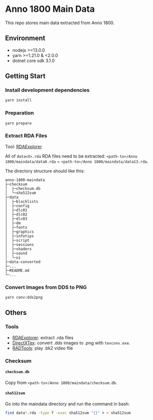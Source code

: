 # Anno 1800 Main Data

This repo stores main data extracted from Anno 1800.

## Environment

- nodejs >=13.0.0
- yarn >=1.21.0 & <2.0.0
- dotnet core sdk 3.1.0

## Getting Start

### Install development dependencies

```sh
yarn install
```

### Preparation

```sh
yarn prepare
```

### Extract RDA Files

Tool: [RDAExplorer](https://github.com/lysannschlegel/RDAExplorer)

All of `data<X>.rda` RDA files need to be extracted: `<path-to>/Anno 1800/maindata/data0.rda` ~ `<path-to>/Anno 1800/maindata/data13.rda`.

The directory structure should like this:

```
anno-1800-maindata
├─checksum
│  ├─checksum.db
│  └─sha512sum
├─data
│  ├─blacklists
│  ├─config
│  ├─dlc01
│  ├─dlc02
│  ├─dlc03
│  ├─dm
│  ├─fonts
│  ├─graphics
│  ├─infotips
│  ├─script
│  ├─sessions
│  ├─shaders
│  ├─sound
│  └─ui
├─data-converted
├─...
├─README.md
└─...
```

### Convert Images from DDS to PNG

```sh
yarn conv:dds2png
```

## Others

### Tools

- [RDAExplorer](https://github.com/lysannschlegel/RDAExplorer): extract .rda files
- [DirectXTex](https://github.com/microsoft/DirectXTex): convert .dds images to .png with `texconv.exe`.
- [RADTools](http://www.radgametools.com/bnkdown.htm): play .bk2 video file

### Checksum

#### `checksum.db`

Copy from `<path-to>/Anno 1800/maindata/checksum.db`.

#### `sha512sum`

Go into the maindata directory and run the command in bash:

```sh
find data*.rda -type f -exec sha512sum "{}" + > sha512sum
```
